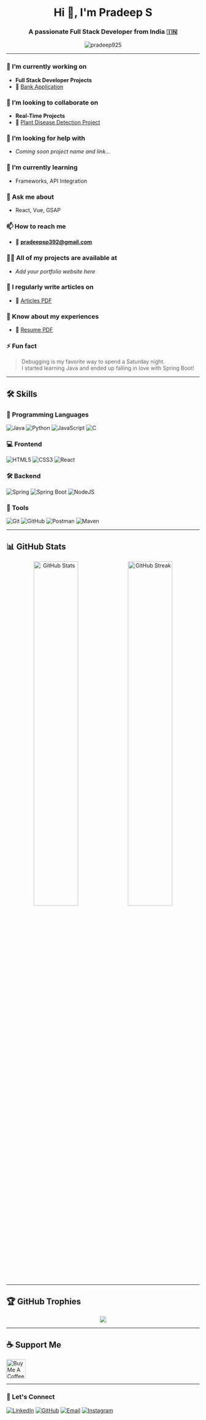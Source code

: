 <!-- GitHub Profile README -->
<h1 align="center">Hi 👋, I'm Pradeep S</h1>
<h3 align="center">A passionate Full Stack Developer from India 🇮🇳</h3>

<p align="center">
  <img src="https://komarev.com/ghpvc/?username=pradeep925&label=Profile%20views&color=0e75b6&style=flat" alt="pradeep925" />
</p>

---

### 🔭 I’m currently working on

- **Full Stack Developer Projects**
- 💼 [Bank Application](https://github.com/pradeep925/Bank-Application-Project.git)

### 👯 I’m looking to collaborate on

- **Real-Time Projects**
- 🤝 [Plant Disease Detection Project](https://github.com/pradeep925/Plant-disease-detection-project.git)

### 🤝 I’m looking for help with

- *Coming soon project name and link...*

### 🌱 I’m currently learning

- Frameworks, API Integration

### 💬 Ask me about

- React, Vue, GSAP

### 📫 How to reach me

- 📧 **pradeepsp392@gmail.com**

### 👨‍💻 All of my projects are available at

- *Add your portfolio website here*

### 📝 I regularly write articles on

- 📄 [Articles PDF](https://drive.google.com/file/d/1vBvIykaOA2hEzvc-GqK6j_wibSxVFwpI/view?usp=drive_link)

### 📄 Know about my experiences

- 🧾 [Resume PDF](https://drive.google.com/file/d/1Uyo99anpoPS2tgdFMijk4_hbUpuQKvNY/view?usp=drive_link)

### ⚡ Fun fact

> Debugging is my favorite way to spend a Saturday night.  
> I started learning Java and ended up falling in love with Spring Boot!

---

## 🛠️ Skills

### 🚀 Programming Languages

![Java](https://img.shields.io/badge/Java-ED8B00?style=for-the-badge&logo=java&logoColor=white)
![Python](https://img.shields.io/badge/Python-3670A0?style=for-the-badge&logo=python&logoColor=ffdd54)
![JavaScript](https://img.shields.io/badge/JavaScript-F7DF1E?style=for-the-badge&logo=javascript&logoColor=black)
![C](https://img.shields.io/badge/C-00599C?style=for-the-badge&logo=c&logoColor=white)

### 💻 Frontend

![HTML5](https://img.shields.io/badge/HTML5-E34F26?style=for-the-badge&logo=html5&logoColor=white)
![CSS3](https://img.shields.io/badge/CSS3-1572B6?style=for-the-badge&logo=css3&logoColor=white)
![React](https://img.shields.io/badge/React-20232A?style=for-the-badge&logo=react&logoColor=61DAFB)

### 🛠️ Backend

![Spring](https://img.shields.io/badge/Spring-6DB33F?style=for-the-badge&logo=spring&logoColor=white)
![Spring Boot](https://img.shields.io/badge/Spring_Boot-6DB33F?style=for-the-badge&logo=springboot&logoColor=white)
![NodeJS](https://img.shields.io/badge/Node.js-339933?style=for-the-badge&logo=nodedotjs&logoColor=white)

### 🧪 Tools

![Git](https://img.shields.io/badge/Git-F05032?style=for-the-badge&logo=git&logoColor=white)
![GitHub](https://img.shields.io/badge/GitHub-000000?style=for-the-badge&logo=github&logoColor=white)
![Postman](https://img.shields.io/badge/Postman-FF6C37?style=for-the-badge&logo=postman&logoColor=white)
![Maven](https://img.shields.io/badge/Maven-C71A36?style=for-the-badge&logo=apachemaven&logoColor=white)

---

## 📊 GitHub Stats

<p align="center">
  <img src="https://github-readme-stats.vercel.app/api?username=pradeep925&show_icons=true&theme=radical" alt="GitHub Stats" width="48%" />
  <img src="https://github-readme-streak-stats.herokuapp.com/?user=pradeep925&theme=radical" alt="GitHub Streak" width="48%" />
</p>

---

## 🏆 GitHub Trophies

<p align="center">
  <img src="https://github-profile-trophy.vercel.app/?username=pradeep925&theme=radical&no-frame=true&margin-w=10" />
</p>

---

## ☕ Support Me

<a href="https://www.buymeacoffee.com/yourusername" target="_blank">
  <img src="https://www.buymeacoffee.com/assets/img/custom_images/yellow_img.png" height="50" alt="Buy Me A Coffee" />
</a>

---

### 📢 Let's Connect

<p>
  <a href="https://www.linkedin.com/feed/" target="_blank"><img alt="LinkedIn" src="https://img.shields.io/badge/LinkedIn-blue?style=for-the-badge&logo=linkedin&logoColor=white"/></a>
  <a href="https://github.com/pradeep925" target="_blank"><img alt="GitHub" src="https://img.shields.io/badge/GitHub-000?style=for-the-badge&logo=github&logoColor=white"/></a>
  <a href="mailto:pradeepsp392@gmail.com"><img alt="Email" src="https://img.shields.io/badge/Email-red?style=for-the-badge&logo=gmail&logoColor=white"/></a>
  <a href="https://www.instagram.com/" target="_blank"><img alt="Instagram" src="https://img.shields.io/badge/Instagram-E4405F?style=for-the-badge&logo=instagram&logoColor=white"/></a>
</p>
